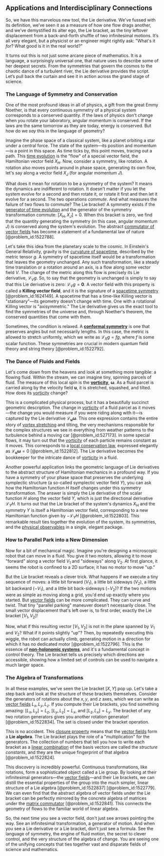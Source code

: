 ## Applications and Interdisciplinary Connections

So, we have this marvelous new tool, the Lie derivative. We've fussed with its definition, we’ve seen it as a measure of how one flow drags another, and we’ve demystified its alter ego, the Lie bracket, as the tiny leftover displacement from a back-and-forth shuffle of two infinitesimal motions. It’s all very elegant, but a physicist or an engineer might rightly ask: "What's it *for*? What good is it in the real world?"

It turns out this is not just some arcane piece of mathematics. It is a language, a surprisingly universal one, that nature uses to describe some of her deepest secrets. From the symmetries that govern the cosmos to the chaotic dance of a turbulent river, the Lie derivative provides the script. Let’s pull back the curtain and see it in action across the grand stage of science.

### The Language of Symmetry and Conservation

One of the most profound ideas in all of physics, a gift from the great Emmy Noether, is that every continuous symmetry of a physical system corresponds to a conserved quantity. If the laws of physics don't change when you rotate your laboratory, angular momentum is conserved. If the laws are the same tomorrow as they are today, energy is conserved. But how do we *say* this in the language of geometry?

Imagine the phase space of a classical system, like a planet orbiting a star under a central force. The state of the system—its position and momentum—is a point in this space. As time ticks by, this point moves, tracing out a path. This [time evolution](@article_id:153449) is the "flow" of a special vector field, the Hamiltonian vector field $X_H$. Now, consider a symmetry, like rotation. A rotation also moves points around in phase space, generating its own flow, let's say along a vector field $X_J$ (for angular momentum $J$).

What does it mean for rotation to be a symmetry of the system? It means the dynamics are indifferent to rotation. It doesn't matter if you let the system evolve for a second and then rotate it, or rotate it first and then let it evolve for a second. The two operations *commute*. And what measures the failure of two flows to commute? The Lie bracket! A symmetry exists if the [generator of time evolution](@article_id:165550) and the generator of the symmetry transformation commute: $[X_H, X_J] = 0$. When this bracket is zero, we find that the quantity generating the symmetry (in this case, angular momentum $J$) is conserved along the system's evolution. The abstract [commutator of vector fields](@article_id:200075) has become a statement of a fundamental law of nature [@problem_id:1522788].

Let's take this idea from the planetary scale to the cosmic. In Einstein's General Relativity, gravity is the [curvature of spacetime](@article_id:188986), described by the metric tensor $g$. A symmetry of spacetime itself would be a transformation that leaves the geometry unchanged. Any such transformation, like a steady time translation or a rotation around an axis, is a flow along some vector field $V$. The change of the metric along this flow is precisely its Lie derivative, $\mathcal{L}_V g$. So, to say that the geometry is unchanged is simply to say that this Lie derivative is zero: $\mathcal{L}_V g = \mathbf{0}$. A vector field with this property is called a **Killing vector field**, and it is the signature of a [spacetime symmetry](@article_id:178535) [@problem_id:1624149]. A spacetime that has a time-like Killing vector is "stationary"—its geometry doesn't change with time. One with a rotational Killing vector is "axisymmetric." The Lie derivative gives us the exact tool to find the symmetries of the universe and, through Noether's theorem, the conserved quantities that come with them.

Sometimes, the condition is relaxed. A **[conformal symmetry](@article_id:141872)** is one that preserves angles but not necessarily lengths. In this case, the metric is allowed to stretch uniformly, which we write as $\mathcal{L}_X g = f g$, where $f$ is some scalar function. These symmetries are crucial in modern quantum field theory and string theory [@problem_id:1522792].

### The Dance of Fluids and Fields

Let's come down from the heavens and look at something more tangible: a flowing fluid. Within the stream, we can imagine tiny, spinning parcels of fluid. The measure of this local spin is the **[vorticity](@article_id:142253)**, $\boldsymbol{\omega}$. As a fluid parcel is carried along by the velocity field $\mathbf{u}$, it is stretched, squashed, and tilted. How does its [vorticity](@article_id:142253) change?

This is a complicated physical process, but it has a beautifully succinct geometric description. The change in [vorticity](@article_id:142253) of a fluid parcel as it moves—the change you would measure if you were riding along with it—is captured by the Lie derivative $\mathcal{L}_{\mathbf{u}} \boldsymbol{\omega}$. This one expression contains the entire story of [vortex stretching](@article_id:270924) and tilting, the very mechanisms responsible for the complex structures we see in everything from weather patterns to the turbulence behind a moving car [@problem_id:527173]. In some special flows, it may turn out that the [vorticity](@article_id:142253) of each particle remains constant as it moves. This corresponds to a [local conservation law](@article_id:261503), expressed elegantly as $\mathcal{L}_{\mathbf{u}} \boldsymbol{\omega} = 0$ [@problem_id:1522812]. The Lie derivative becomes the bookkeeper for the intricate dance of [vorticity](@article_id:142253) in a fluid.

Another powerful application links the geometric language of Lie derivatives to the abstract structure of Hamiltonian mechanics in a profound way. If you have a symmetry of your phase space that preserves the underlying symplectic structure (a so-called symplectic vector field $Y$), you can ask how the Hamiltonian function $H$ itself changes under this symmetry transformation. The answer is simply the Lie derivative of the scalar function $H$ along the vector field $Y$, which is just the directional derivative $\mathcal{L}_Y H$. It turns out that the Lie bracket of the system's dynamics $X_H$ and the symmetry $Y$ is itself a Hamiltonian vector field, corresponding to a new Hamiltonian function given by $-\mathcal{L}_Y H$ [@problem_id:1522803]. This remarkable result ties together the evolution of the system, its symmetries, and the [physical observables](@article_id:154198) in a single, elegant package.

### How to Parallel Park into a New Dimension

Now for a bit of mechanical magic. Imagine you're designing a microscopic robot that can move in a fluid. You give it two motors, allowing it to move "forward" along a vector field $V_1$ and "sideways" along $V_2$. At first glance, it seems the robot is confined to a 2D surface; it has no motor to move "up."

But the Lie bracket reveals a clever trick. What happens if we execute a tiny sequence of moves: a little bit forward ($V_1$), a little bit sideways ($V_2$), a little bit backward ($-V_1$), and a little bit back-sideways ($-V_2$)? If the two motions were as simple as moving along a grid, you'd end up exactly where you started. But [vector fields](@article_id:160890) can be more complicated. They can curve and twist. That tiny "parallel parking" maneuver doesn't necessarily close. The small vector displacement that's left over is, to first order, exactly the Lie bracket $[V_1, V_2]$!

Now, what if this resulting vector $[V_1, V_2]$ is not in the plane spanned by $V_1$ and $V_2$? What if it points slightly "up"? Then, by repeatedly executing this wiggle, the robot can actually climb, generating motion in a direction for which it has no dedicated motor [@problem_id:1522796]. This is the essence of **[non-holonomic systems](@article_id:271845)**, and it's a fundamental concept in control theory. The Lie bracket tells us precisely which directions are accessible, showing how a limited set of controls can be used to navigate a much larger space.

### The Algebra of Transformations

In all these examples, we've seen the Lie bracket $[X, Y]$ pop up. Let's take a step back and look at the structure of these brackets themselves. Consider the generators of rotations about the $x, y,$ and $z$ axes, which we can write as [vector fields](@article_id:160890) $L_x, L_y, L_z$. If you compute their Lie brackets, you find something amazing: $[L_x, L_y] = L_z$, $[L_y, L_z] = L_x$, and $[L_z, L_x] = L_y$. The bracket of any two rotation generators gives you another rotation generator! [@problem_id:1522834]. The set is closed under the bracket operation.

This is no accident. This [closure property](@article_id:136405) means that the [vector fields](@article_id:160890) form a **Lie algebra**. The Lie bracket plays the role of a "multiplication" for the generators. The collection of numbers that tell you how to write each bracket as a [linear combination](@article_id:154597) of the basis vectors are called the *structure constants*, and they are the unique fingerprint of that algebra [@problem_id:1522824].

This discovery is incredibly powerful. Continuous transformations, like rotations, form a sophisticated object called a Lie group. By looking at their infinitesimal generators—the [vector fields](@article_id:160890)—and their Lie brackets, we can distill the essential properties of the group into the much simpler, linear structure of a Lie algebra [@problem_id:1522837] [@problem_id:1522779]. We can even find that the abstract algebra of vector fields under the Lie bracket can be perfectly mirrored by the concrete algebra of matrices under the [matrix commutator](@article_id:273318) [@problem_id:1522841]. This connects the geometry of flows to the familiar world of linear algebra.

So, the next time you see a vector field, don't just see arrows pointing the way. See an infinitesimal transformation, a generator of motion. And when you see a Lie derivative or a Lie bracket, don't just see a formula. See the language of symmetry, the engine of fluid motion, the secret to clever control, and the very structure of the algebra of change. You are seeing one of the unifying concepts that ties together vast and disparate fields of science and mathematics.